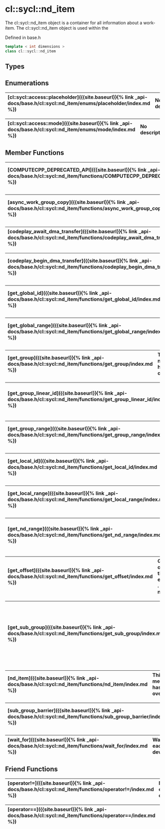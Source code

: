 ---
---
# cl::sycl::nd_item

The cl::sycl::nd_item object is a container for all information about a work-item. The cl::sycl::nd_item object is used within the 

Defined in base.h

```cpp
template < int dimensions >
class cl::sycl::nd_item
```

## Types

## Enumerations

| [cl::sycl::access::placeholder]({{site.baseurl}}{% link _api-docs/base.h/cl::sycl::nd_item/enums/placeholder/index.md %}) | No description. |
| :--- | :--- |

| [cl::sycl::access::mode]({{site.baseurl}}{% link _api-docs/base.h/cl::sycl::nd_item/enums/mode/index.md %}) | No description. |
| :--- | :--- |

## Member Functions

| [COMPUTECPP_DEPRECATED_API]({{site.baseurl}}{% link _api-docs/base.h/cl::sycl::nd_item/functions/COMPUTECPP_DEPRECATED_API/index.md %}) | This member has (6) overloads |
| :--- | :--- |

| [async_work_group_copy]({{site.baseurl}}{% link _api-docs/base.h/cl::sycl::nd_item/functions/async_work_group_copy/index.md %}) | This member has (2) overloads |
| :--- | :--- |

| [codeplay_await_dma_transfer]({{site.baseurl}}{% link _api-docs/base.h/cl::sycl::nd_item/functions/codeplay_await_dma_transfer/index.md %}) | Waits until codeplay_begin_dma_transfer completes.  |
| :--- | :--- |

| [codeplay_begin_dma_transfer]({{site.baseurl}}{% link _api-docs/base.h/cl::sycl::nd_item/functions/codeplay_begin_dma_transfer/index.md %}) | This member has (4) overloads |
| :--- | :--- |

| [get_global_id]({{site.baseurl}}{% link _api-docs/base.h/cl::sycl::nd_item/functions/get_global_id/index.md %}) | This member has (2) overloads |
| :--- | :--- |

| [get_global_range]({{site.baseurl}}{% link _api-docs/base.h/cl::sycl::nd_item/functions/get_global_range/index.md %}) | This member has (2) overloads |
| :--- | :--- |

| [get_group]({{site.baseurl}}{% link _api-docs/base.h/cl::sycl::nd_item/functions/get_group/index.md %}) | This member has (2) overloads |
| :--- | :--- |

| [get_group_linear_id]({{site.baseurl}}{% link _api-docs/base.h/cl::sycl::nd_item/functions/get_group_linear_id/index.md %}) | Returns the group linear id.  |
| :--- | :--- |

| [get_group_range]({{site.baseurl}}{% link _api-docs/base.h/cl::sycl::nd_item/functions/get_group_range/index.md %}) | This member has (2) overloads |
| :--- | :--- |

| [get_local_id]({{site.baseurl}}{% link _api-docs/base.h/cl::sycl::nd_item/functions/get_local_id/index.md %}) | This member has (2) overloads |
| :--- | :--- |

| [get_local_range]({{site.baseurl}}{% link _api-docs/base.h/cl::sycl::nd_item/functions/get_local_range/index.md %}) | This member has (2) overloads |
| :--- | :--- |

| [get_nd_range]({{site.baseurl}}{% link _api-docs/base.h/cl::sycl::nd_item/functions/get_nd_range/index.md %}) | Returns the enqueued . nd_range |
| :--- | :--- |

| [get_offset]({{site.baseurl}}{% link _api-docs/base.h/cl::sycl::nd_item/functions/get_offset/index.md %}) | Get the offset of the enqueued . nd_range |
| :--- | :--- |

| [get_sub_group]({{site.baseurl}}{% link _api-docs/base.h/cl::sycl::nd_item/functions/get_sub_group/index.md %}) | Retrieves an object of the sub_group class which contains the sub group range.  |
| :--- | :--- |

| [nd_item]({{site.baseurl}}{% link _api-docs/base.h/cl::sycl::nd_item/functions/nd_item/index.md %}) | This member has (3) overloads |
| :--- | :--- |

| [sub_group_barrier]({{site.baseurl}}{% link _api-docs/base.h/cl::sycl::nd_item/functions/sub_group_barrier/index.md %}) | Access to subgroup barrier.  |
| :--- | :--- |

| [wait_for]({{site.baseurl}}{% link _api-docs/base.h/cl::sycl::nd_item/functions/wait_for/index.md %}) | Waits on each given . device_event |
| :--- | :--- |


## Friend Functions

| [operator!=]({{site.baseurl}}{% link _api-docs/base.h/cl::sycl::nd_item/functions/operator!=/index.md %}) | Non-equality operator.  |
| :--- | :--- |

| [operator==]({{site.baseurl}}{% link _api-docs/base.h/cl::sycl::nd_item/functions/operator==/index.md %}) | Equality operator.  |
| :--- | :--- |

